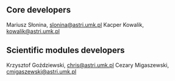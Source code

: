 Core developers
---------------

Mariusz Słonina, slonina@astri.umk.pl
Kacper Kowalik, kowalik@astri.umk.pl

Scientific modules developers
-----------------------------

Krzysztof Goździewski, chris@astri.umk.pl
Cezary Migaszewski, cmigaszewski@astri.umk.pl
